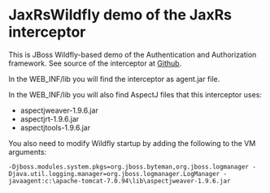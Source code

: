 # JaxRsWildfly demo of the JaxRs interceptor

This is JBoss Wildfly-based demo of the Authentication and Authorization framework.
See source of the interceptor at [Github](https://github.com/milanvidakovic/JaxRsInterceptor).

In the WEB_INF/lib you will find the interceptor as agent.jar file.

In the WEB_INF/lib you will also find AspectJ files that this interceptor uses:
* aspectjweaver-1.9.6.jar
* aspectjrt-1.9.6.jar
* aspectjtools-1.9.6.jar

You also need to modify Wildfly startup by adding the following to the VM arguments:
```
-Djboss.modules.system.pkgs=org.jboss.byteman,org.jboss.logmanager -Djava.util.logging.manager=org.jboss.logmanager.LogManager -javaagent:c:\apache-tomcat-7.0.94\lib\aspectjweaver-1.9.6.jar
```
